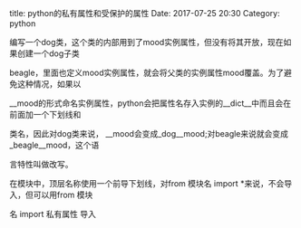 title: python的私有属性和受保护的属性
Date: 2017-07-25 20:30
Category: python

编写一个dog类，这个类的内部用到了mood实例属性，但没有将其开放，现在如果创建一个dog子类

beagle，里面也定义mood实例属性，就会将父类的实例属性mood覆盖。为了避免这种情况，如果以

__mood的形式命名实例属性，python会把属性名存入实例的__dict__中而且会在前面加一个下划线和

类名，因此对dog类来说， __mood会变成_dog__mood;对beagle来说就会变成_beagle__mood，这个语

言特性叫做改写。

在模块中，顶层名称使用一个前导下划线，对from 模块名 import *来说，不会导入，但可以用from 模块

名 import 私有属性 导入

